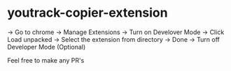 # youtrack-copier-extension

-> Go to chrome -> Manage Extensions
-> Turn on Develover Mode
-> Click Load unpacked 
-> Select the extension from directory
-> Done
-> Turn off Developer Mode (Optional)

Feel free to make any PR's
